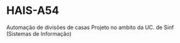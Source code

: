 # HAIS-A54

Automação de divisões de casas
Projeto no ambito da UC. de Sinf (Sistemas de Informação)
  
